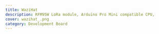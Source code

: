 ```yaml
---
title: WaziHat
description: RFM95W LoRa module, Arduino Pro Mini compatible CPU, 
cover: wazihat_.png
category: Development Board
---
```

